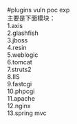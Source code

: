 #plugins vuln poc exp  
主要是下面模块：  
1.axis  
2.glashfish  
3.jboss  
4.resin  
5.weblogic  
6.tomcat  
7.struts2  
8.IIS  
9.fastcgi  
10.phpcgi  
11.apache  
12.nginx  
13.spring mvc  
  
